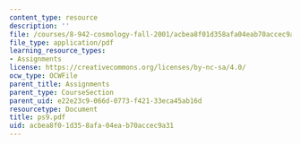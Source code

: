 ```yaml
---
content_type: resource
description: ''
file: /courses/8-942-cosmology-fall-2001/acbea8f01d358afa04eab70accec9a31_ps9.pdf
file_type: application/pdf
learning_resource_types:
- Assignments
license: https://creativecommons.org/licenses/by-nc-sa/4.0/
ocw_type: OCWFile
parent_title: Assignments
parent_type: CourseSection
parent_uid: e22e23c9-066d-0773-f421-33eca45ab16d
resourcetype: Document
title: ps9.pdf
uid: acbea8f0-1d35-8afa-04ea-b70accec9a31
---
```

